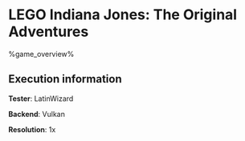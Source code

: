# LEGO Indiana Jones: The Original Adventures 

%game_overview%

## Execution information

**Tester**: LatinWizard

**Backend**: Vulkan

**Resolution**: 1x